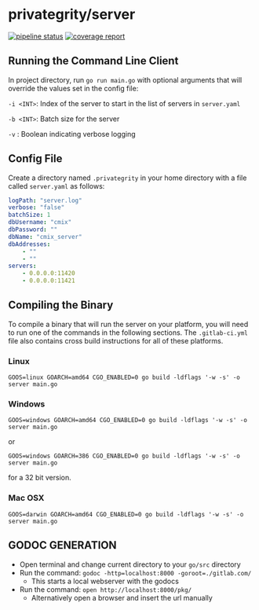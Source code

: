 # privategrity/server

[![pipeline status](https://gitlab.com/privategrity/server/badges/master/pipeline.svg)](https://gitlab.com/privategrity/server/commits/master)
[![coverage report](https://gitlab.com/privategrity/server/badges/master/coverage.svg)](https://gitlab.com/privategrity/server/commits/master)

## Running the Command Line Client

In project directory, run `go run main.go` with optional arguments that will
override the values set in the config file:

`-i <INT>`: Index of the server to start in the list of servers in `server.yaml`

`-b <INT>`: Batch size for the server

`-v`      : Boolean indicating verbose logging

## Config File

Create a directory named `.privategrity` in your home directory with a file 
called `server.yaml` as follows:

``` yaml
logPath: "server.log"
verbose: "false"
batchSize: 1
dbUsername: "cmix"
dbPassword: ""
dbName: "cmix_server"
dbAddresses:
    - ""
    - ""
servers:
    - 0.0.0.0:11420
    - 0.0.0.0:11421
```

## Compiling the Binary

To compile a binary that will run the server on your platform,
you will need to run one of the commands in the following sections.
The `.gitlab-ci.yml` file also contains cross build instructions
for all of these platforms.

### Linux

```
GOOS=linux GOARCH=amd64 CGO_ENABLED=0 go build -ldflags '-w -s' -o server main.go
```

### Windows

```
GOOS=windows GOARCH=amd64 CGO_ENABLED=0 go build -ldflags '-w -s' -o server main.go
```

or

```
GOOS=windows GOARCH=386 CGO_ENABLED=0 go build -ldflags '-w -s' -o server main.go
```

for a 32 bit version.

### Mac OSX

```
GOOS=darwin GOARCH=amd64 CGO_ENABLED=0 go build -ldflags '-w -s' -o server main.go
```

## GODOC GENERATION


- Open terminal and change current directory to your `go/src` directory
- Run the command: `godoc -http=localhost:8000 -goroot=./gitlab.com/`
  - This starts a local webserver with the godocs
- Run the command: `open http://localhost:8000/pkg/`
  - Alternatively open a browser and insert the url manually

